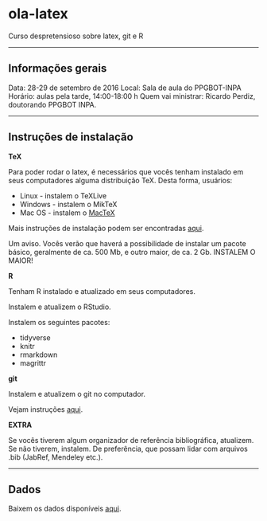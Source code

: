 # ola-latex
Curso despretensioso sobre latex, git e R

---------------

## Informações gerais

Data: 28-29 de setembro de 2016
Local: Sala de aula do PPGBOT-INPA
Horário: aulas pela tarde, 14:00-18:00 h
Quem vai ministrar: Ricardo Perdiz, doutorando PPGBOT INPA.

---------------

## Instruções de instalação

**TeX**

Para poder rodar o latex, é necessários que vocês tenham instalado em seus computadores alguma distribuição TeX. Desta forma, usuários:

+ Linux - instalem o TeXLive
+ Windows - instalem o MikTeX
+ Mac OS - instalem o [MacTeX](http://www.tug.org/mactex/)

Mais instruções de instalação podem ser encontradas [aqui](https://www.latex-project.org/get/).

Um aviso. Vocês verão que haverá a possibilidade de instalar um pacote básico, geralmente de ca. 500 Mb, e outro maior, de ca. 2 Gb. INSTALEM O MAIOR!

**R**

Tenham R instalado e atualizado em seus computadores.

Instalem e atualizem o RStudio.

Instalem os seguintes pacotes:

+ tidyverse
+ knitr
+ rmarkdown
+ magrittr

**git**


Instalem e atualizem o git no computador.

Vejam instruções [aqui](https://git-scm.com/book/en/v2/Getting-Started-Installing-Git).


**EXTRA**

Se vocês tiverem algum organizador de referência bibliográfica, atualizem. Se não tiverem, instalem. De preferência, que possam lidar com arquivos .bib (JabRef, Mendeley etc.).

---------------

## Dados

Baixem os dados disponíveis [aqui](http://www.botanicaamazonica.wiki.br/labotam/doku.php?id=alunos:r.perdiz:arquivos:inicio).
